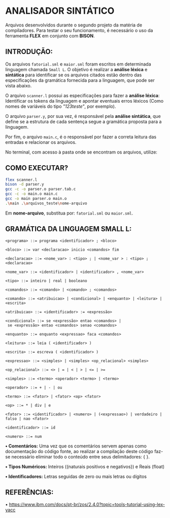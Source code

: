 # ANALISADOR SINTÁTICO

Arquivos desenvolvidos durante o segundo projeto da matéria de compiladores. Para testar o seu funcionamento, é necessário o uso da ferramenta **FLEX** em conjunto com **BISON**.

## **INTRODUÇÃO:**
Os arquivos `fatorial.sml` e `maior.sml`  foram escritos em determinada linguagem chamada `Small L`. O objetivo é realizar a **análise léxica** e **sintática** para identificar se os arquivos citados estão dentro das especificações da gramática fornecida para a linguagem, que pode ser vista abaixo. 

O arquivo `scanner.l` possui as especificações para fazer a **análise léxica**: Identificar os tokens da linguagem e apontar eventuais erros léxicos (Como nomes de variáveis do tipo *"123teste"*, por exemplo).

O arquivo `parser.y`, por sua vez, é responsável pela **análise sintática**, que define se a estrutura de cada sentença segue a gramática proposta para a linguagem.

Por fim, o arquivo `main.c`, é o responsável por fazer a
correta leitura das entradas e relacionar os arquivos.

No terminal, com acesso à pasta onde se encontram os arquivos, utilize:



## **COMO EXECUTAR?**

```bash
flex scanner.l
bison -d parser.y
gcc -c -o parser.o parser.tab.c
gcc -c -o main.o main.c
gcc -o main parser.o main.o
.\main .\arquivos_teste\nome-arquivo
```
Em **nome-arquivo**, substitua por: `fatorial.sml` ou `maior.sml`.


## **GRAMÁTICA DA LINGUAGEM SMALL L:**

```
<programa> ::= programa <identificador> ; <bloco>

<bloco> ::= var <declaracao> inicio <comandos> fim

<declaracao> ::= <nome_var> : <tipo> ; | <nome_var > : <tipo> ; <declaracao>

<nome_var> ::= <identificador> | <identificador> , <nome_var>

<tipo> ::= inteiro | real | booleano

<comandos> ::= <comando> | <comando> ; <comandos>

<comando> ::= <atribuicao> | <condicional> | <enquanto> | <leitura> | <escrita>

<atribuicao> ::= <identificador> := <expressão>

<condicional> ::= se <expressão> entao <comandos> |
 se <expressão> entao <comandos> senao <comandos>

<enquanto> ::= enquanto <expressao> faca <comandos>

<leitura> ::= leia ( <identificador> )

<escrita> ::= escreva ( <identificador> )

<expressao> ::= <simples> | <simples> <op_relacional> <simples>

<op_relacional> ::= <> | = | < | > | <= | >=

<simples> ::= <termo> <operador> <termo> | <termo>

<operador> ::= + | - | ou

<termo> ::= <fator> | <fator> <op> <fator>

<op> ::= * | div | e

<fator> ::= <identificador> | <numero> | (<expressao>) | verdadeiro | falso | nao <fator>

<identificador> ::= id

<numero> ::= num
```

**• Comentários:** Uma vez que os comentários servem apenas como documentação do código fonte, ao realizar a compilação deste código faz-se necessário eliminar todo o conteúdo entre seus delimitadores: { }.

**• Tipos Numéricos:** Inteiros ({naturais positivos e negativos}) e Reais (float)

**• Identificadores:** Letras seguidas de zero ou mais letras ou dígitos



## **REFERÊNCIAS:**
• https://www.ibm.com/docs/pt-br/zos/2.4.0?topic=tools-tutorial-using-lex-yacc
